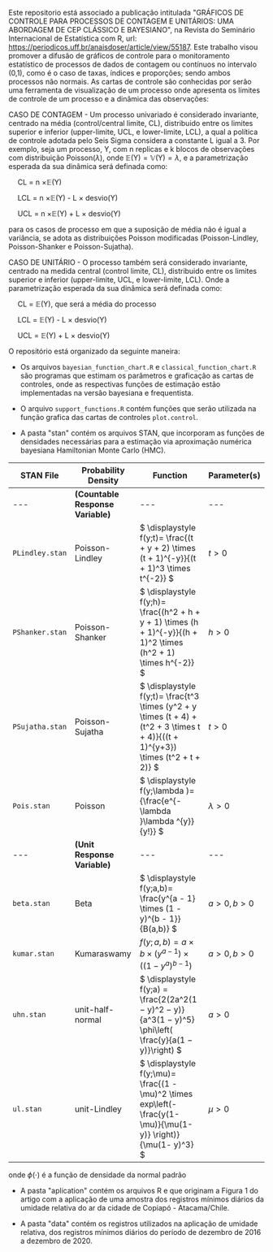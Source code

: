 Este repositorio está associado a publicação intitulada "GRÁFICOS DE CONTROLE PARA PROCESSOS DE CONTAGEM E UNITÁRIOS: UMA ABORDAGEM DE CEP CLÁSSICO E BAYESIANO", na Revista do Seminário Internacional de Estatística com R, url: https://periodicos.uff.br/anaisdoser/article/view/55187. Este trabalho visou promover a difusão de gráficos de controle para o monitoramento estatístico de processos de dados de contagem ou contínuos no intervalo (0,1), como é o caso de taxas, índices e proporções; sendo ambos processos não normais. As cartas de controle são conhecidas por serão uma ferramenta de visualização de um processo onde apresenta os limites de controle de um processo e a dinâmica das observações:

CASO DE CONTAGEM - Um processo univariado é considerado invariante, centrado na média (control/central limite, CL), distribuido entre os limites superior e inferior (upper-limite, UCL, e lower-limite, LCL), a qual a política de controle adotada pelo Seis Sigma considera a constante L igual a 3. Por exemplo, seja um processo, Y, com n replicas e k blocos de observações com distribuição Poisson($\lambda$), onde $\mathbb{E(\text{Y})}=\mathbb{V(\text{Y})}=\lambda$, e a parametrização esperada da sua dinâmica será definada como:

&emsp; CL = n $\times \mathbb{E(\text{Y})}$

&emsp; LCL =  n $\times \mathbb{E(\text{Y})}$ - L $\times$ desvio(Y)

&emsp; UCL =  n $\times \mathbb{E(\text{Y})}$ + L $\times$ desvio(Y) 

para os casos de processo em que a suposição de média não é igual a variância, se adota as distribuições Poisson modificadas (Poisson-Lindley, Poisson-Shanker e Poisson-Sujatha).

CASO DE UNITÁRIO - O processo também será considerado invariante, centrado na medida central (control limite, CL), distribuido entre os limites superior e inferior (upper-limite, UCL, e lower-limite, LCL). Onde a parametrização esperada da sua dinâmica será definada como:

&emsp; CL = $\mathbb{E(\text{Y})}$, que será a média do processo

&emsp; LCL =  $\mathbb{E(\text{Y})}$ - L $\times$ desvio(Y)

&emsp; UCL =  $\mathbb{E(\text{Y})}$ + L $\times$ desvio(Y) 

O repositório está organizado da seguinte maneira:

- Os arquivos `bayesian_function_chart.R` e `classical_function_chart.R` são programas que estimam os parâmetros e graficação as cartas de controles, onde as respectivas funções de estimação estão implementadas na versão bayesiana e frequentista.

- O arquivo `support_functions.R` contém funções que serão utilizada na função grafica das cartas de controles `plot.control`.

- A pasta "stan" contém os arquivos STAN, que incorporam as funções de densidades necessárias para a estimação via aproximação numérica bayesiana Hamiltonian Monte Carlo (HMC).

| STAN File | Probability Density | Function | Parameter(s) |
| --- | --- | --- | --- |
| --- | **(Countable Response Variable)** | --- | --- |
| `PLindley.stan` | Poisson-Lindley | $` \displaystyle f(y;t)= \frac{(t + y + 2) \times (t + 1)^{-y}}{(t + 1)^3 \times t^{-2}} `$ | $t > 0$ |
| `PShanker.stan` | Poisson-Shanker | $` \displaystyle f(y;h)= \frac{(h^2 + h + y + 1) \times (h + 1)^{-y}}{(h + 1)^2 \times (h^2 + 1) \times h^{-2}} `$ | $h > 0$ |
| `PSujatha.stan` | Poisson-Sujatha | $` \displaystyle f(y;t)= \frac{t^3 \times (y^2 + y \times (t + 4) + (t^2 + 3 \times t + 4)}{((t + 1)^{y+3}) \times (t^2 + t + 2)} `$ | $t > 0$ |
| `Pois.stan`     | Poisson         | $` \displaystyle f(y;\lambda )={\frac{e^{-\lambda }\lambda ^{y}}{y!}} `$ | $\lambda > 0$ |
| --- | **(Unit Response Variable)**  | --- | --- |
| `beta.stan`     | Beta            | $` \displaystyle f(y;a,b)= \frac{y^{a - 1} \times (1 - y)^{b - 1}}{B(a,b)} `$ | $a > 0, b > 0$ |
| `kumar.stan`    | Kumaraswamy     | $` \displaystyle f(y;a,b)= a \times b \times (y^{a - 1}) \times ((1 - y^a)^{b - 1}) `$ | $a > 0, b > 0$ |
| `uhn.stan`      | unit-half-normal | $` \displaystyle f(y;a) = \frac{2(2a^2(1 − y)^2 − y)}{a^3(1 − y)^5} \phi\left( \frac{y}{a(1 − y)}\right) `$ | $a > 0$ |
| `ul.stan`       | unit-Lindley    | $` \displaystyle f(y;\mu)= \frac{(1 - \mu)^2 \times exp\left(-\frac{y(1- \mu)}{\mu(1-y)} \right)}{\mu(1- y)^3} `$ | $\mu > 0$ |

onde $\phi(\cdot)$ é a função de densidade da normal padrão


- A pasta "aplication" contém os arquivos R e que originam a Figura 1 do artigo com a aplicação de uma amostra dos registros mínimos diários da umidade relativa do ar da cidade de Copiapó - Atacama/Chile.

- A pasta "data" contém os registros utilizados na aplicação de umidade relativa, dos registros mínimos diários do período de dezembro de 2016 a dezembro de 2020.
